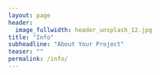 ```yaml
---
layout: page
header:
  image_fullwidth: header_unsplash_12.jpg
title: "Info"
subheadline: "About Your Project"
teaser: ""
permalink: /info/
---
```

